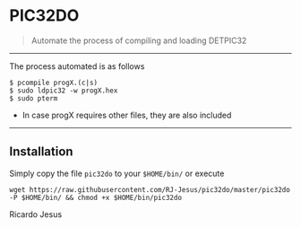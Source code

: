 # PIC32DO
>Automate the process of compiling and loading DETPIC32

---
The process automated is as follows

```
$ pcompile progX.(c|s)
$ sudo ldpic32 -w progX.hex
$ sudo pterm
```
* In case progX requires other files, they are also included

---

## Installation 

Simply copy the file `pic32do` to your `$HOME/bin/` or execute

```
wget https://raw.githubusercontent.com/RJ-Jesus/pic32do/master/pic32do -P $HOME/bin/ && chmod +x $HOME/bin/pic32do
```


Ricardo Jesus
